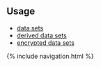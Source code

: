## Usage

* [data sets](data-sets/)
* [derived data sets](derived-data-sets/)
* [encrypted data sets](encrypted-data-sets/)

{% include navigation.html %}
